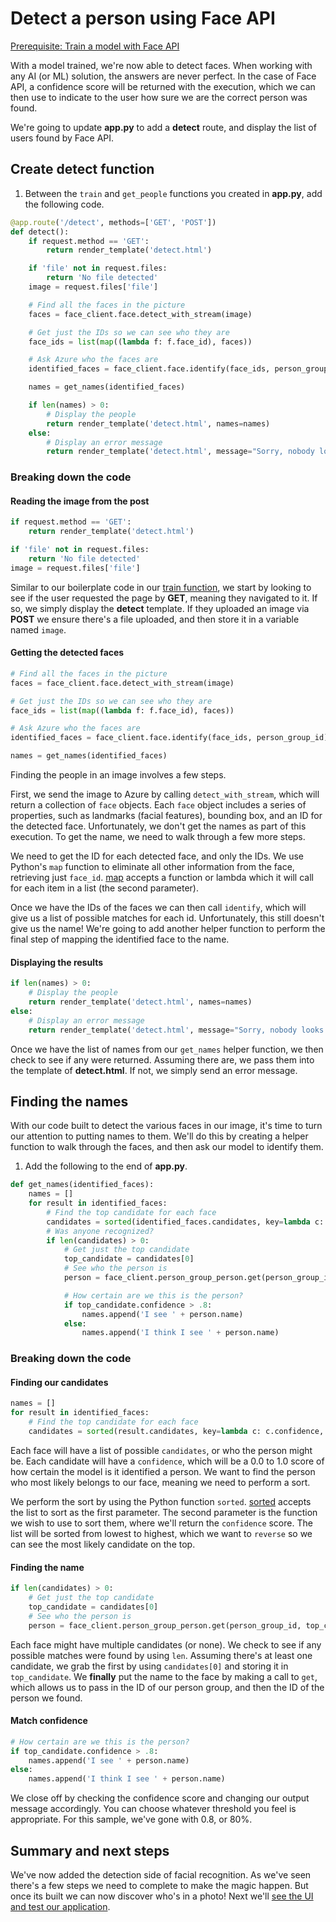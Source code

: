 # Detect a person using Face API

[Prerequisite: Train a model with Face API](./train-face-api.md)

With a model trained, we're now able to detect faces. When working with any AI (or ML) solution, the answers are never perfect. In the case of Face API, a confidence score will be returned with the execution, which we can then use to indicate to the user how sure we are the correct person was found.

We're going to update **app.py** to add a **detect** route, and display the list of users found by Face API.

## Create detect function

1. Between the `train` and `get_people` functions you created in **app.py**, add the following code.

``` python
@app.route('/detect', methods=['GET', 'POST'])
def detect():
    if request.method == 'GET':
        return render_template('detect.html')

    if 'file' not in request.files:
        return 'No file detected'
    image = request.files['file']

    # Find all the faces in the picture
    faces = face_client.face.detect_with_stream(image)

    # Get just the IDs so we can see who they are
    face_ids = list(map((lambda f: f.face_id), faces))

    # Ask Azure who the faces are
    identified_faces = face_client.face.identify(face_ids, person_group_id)

    names = get_names(identified_faces)

    if len(names) > 0:
        # Display the people
        return render_template('detect.html', names=names)
    else:
        # Display an error message
        return render_template('detect.html', message="Sorry, nobody looks familiar")
```

### Breaking down the code

#### Reading the image from the post

``` python
if request.method == 'GET':
    return render_template('detect.html')

if 'file' not in request.files:
    return 'No file detected'
image = request.files['file']
```

Similar to our boilerplate code in our [train function](./train-face-api.md), we start by looking to see if the user requested the page by **GET**, meaning they navigated to it. If so, we simply display the **detect** template. If they uploaded an image via **POST** we ensure there's a file uploaded, and then store it in a variable named `image`.

#### Getting the detected faces

``` python
# Find all the faces in the picture
faces = face_client.face.detect_with_stream(image)

# Get just the IDs so we can see who they are
face_ids = list(map((lambda f: f.face_id), faces))

# Ask Azure who the faces are
identified_faces = face_client.face.identify(face_ids, person_group_id)

names = get_names(identified_faces)
```

Finding the people in an image involves a few steps.

First, we send the image to Azure by calling `detect_with_stream`, which will return a collection of `face` objects. Each `face` object includes a series of properties, such as landmarks (facial features), bounding box, and an ID for the detected face. Unfortunately, we don't get the names as part of this execution. To get the name, we need to walk through a few more steps.

We need to get the ID for each detected face, and only the IDs. We use Python's `map` function to eliminate all other information from the face, retrieving just `face_id`. [map](https://docs.python.org/3/library/functions.html?highlight=sorted#map) accepts a function or lambda which it will call for each item in a list (the second parameter).

Once we have the IDs of the faces we can then call `identify`, which will give us a list of possible matches for each id. Unfortunately, this still doesn't give us the name! We're going to add another helper function to perform the final step of mapping the identified face to the name.

#### Displaying the results

``` python
if len(names) > 0:
    # Display the people
    return render_template('detect.html', names=names)
else:
    # Display an error message
    return render_template('detect.html', message="Sorry, nobody looks familiar")
```

Once we have the list of names from our `get_names` helper function, we then check to see if any were returned. Assuming there are, we pass them into the template of **detect.html**. If not, we simply send an error message.

## Finding the names

With our code built to detect the various faces in our image, it's time to turn our attention to putting names to them. We'll do this by creating a helper function to walk through the faces, and then ask our model to identify them.

1. Add the following to the end of **app.py**.

``` python
def get_names(identified_faces):
    names = []
    for result in identified_faces:
        # Find the top candidate for each face
        candidates = sorted(identified_faces.candidates, key=lambda c: c.confidence, reverse=True)
        # Was anyone recognized?
        if len(candidates) > 0:
            # Get just the top candidate
            top_candidate = candidates[0]
            # See who the person is
            person = face_client.person_group_person.get(person_group_id, top_candidate.person_id)

            # How certain are we this is the person?
            if top_candidate.confidence > .8:
                names.append('I see ' + person.name)
            else:
                names.append('I think I see ' + person.name)
```

### Breaking down the code

#### Finding our candidates

``` python
names = []
for result in identified_faces:
    # Find the top candidate for each face
    candidates = sorted(result.candidates, key=lambda c: c.confidence, reverse=True)
```

Each face will have a list of possible `candidates`, or who the person might be. Each candidate will have a `confidence`, which will be a 0.0 to 1.0 score of how certain the model is it identified a person. We want to find the person who most likely belongs to our face, meaning we need to perform a sort.

We perform the sort by using the Python function `sorted`. [sorted](https://docs.python.org/3/library/functions.html?highlight=sorted#sorted) accepts the list to sort as the first parameter. The second parameter is the function we wish to use to sort them, where we'll return the `confidence` score. The list will be sorted from lowest to highest, which we want to `reverse` so we can see the most likely candidate on the top.

#### Finding the name

``` python
if len(candidates) > 0:
    # Get just the top candidate
    top_candidate = candidates[0]
    # See who the person is
    person = face_client.person_group_person.get(person_group_id, top_candidate.person_id)
```

Each face might have multiple candidates (or none). We check to see if any possible matches were found by using `len`. Assuming there's at least one candidate, we grab the first by using `candidates[0]` and storing it in `top_candidate`. We **finally** put the name to the face by making a call to `get`, which allows us to pass in the ID of our person group, and then the ID of the person we found.

#### Match confidence

``` python
# How certain are we this is the person?
if top_candidate.confidence > .8:
    names.append('I see ' + person.name)
else:
    names.append('I think I see ' + person.name)
```

We close off by checking the confidence score and changing our output message accordingly. You can choose whatever threshold you feel is appropriate. For this sample, we've gone with 0.8, or 80%.

## Summary and next steps

We've now added the detection side of facial recognition. As we've seen there's a few steps we need to complete to make the magic happen. But once its built we can now discover who's in a photo! Next we'll [see the UI and test our application](./ui-test.md).
